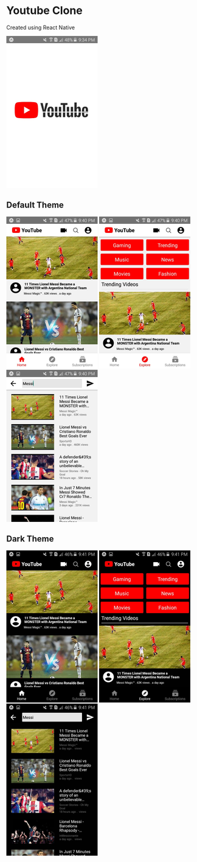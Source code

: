 # Youtube Clone
Created using React Native

<img src='images/pic1.jpeg' widht=300 height=400 />

## Default Theme
<img src='images/pic2.jpeg' widht=300 height=400 />
<img src='images/pic3.jpeg' widht=300 height=400 />
<img src='images/pic4.jpeg' widht=300 height=400 />

## Dark Theme
<img src='images/pic5.jpeg' widht=300 height=400 />
<img src='images/pic6.jpeg' widht=300 height=400 />
<img src='images/pic7.jpeg' widht=300 height=400 />
